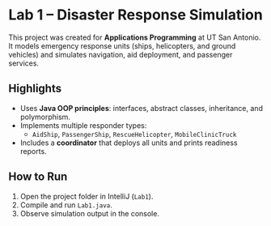 # Lab 1 – Disaster Response Simulation  

This project was created for **Applications Programming** at UT San Antonio. It models emergency response units (ships, helicopters, and ground vehicles) and simulates navigation, aid deployment, and passenger services.  

## Highlights  
- Uses **Java OOP principles**: interfaces, abstract classes, inheritance, and polymorphism.  
- Implements multiple responder types:  
  - `AidShip`, `PassengerShip`, `RescueHelicopter`, `MobileClinicTruck`  
- Includes a **coordinator** that deploys all units and prints readiness reports.  

## How to Run  
1. Open the project folder in IntelliJ (`Lab1`).  
2. Compile and run `Lab1.java`.  
3. Observe simulation output in the console.  
